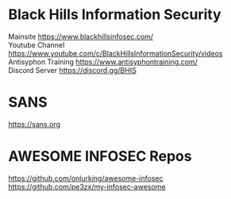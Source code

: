 # **Black Hills Information Security**  
Mainsite  https://www.blackhillsinfosec.com/    
Youtube Channel  https://www.youtube.com/c/BlackHillsInformationSecurity/videos    
Antisyphon Training  https://www.antisyphontraining.com/    
Discord Server  https://discord.gg/BHIS    
  
# **SANS**  
https://sans.org

# **AWESOME INFOSEC Repos**
  https://github.com/onlurking/awesome-infosec
  https://github.com/pe3zx/my-infosec-awesome
  
# 
